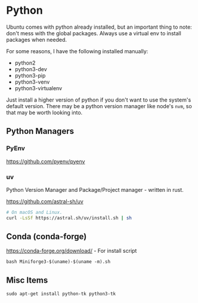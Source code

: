 # Python

Ubuntu comes with python already installed, but an important thing to note: don't mess with the global packages. Always use a virtual env to install packages when needed.

For some reasons, I have the following installed manually:

* python2
* python3-dev
* python3-pip
* python3-venv
* python3-virtualenv

Just install a higher version of python if you don't want to use the system's default version. There may be a python version manager like node's `nvm`, so that may be worth looking into. 

## Python Managers

### PyEnv

https://github.com/pyenv/pyenv

### uv

Python Version Manager and Package/Project manager - written in rust.

https://github.com/astral-sh/uv

```sh
# On macOS and Linux.
curl -LsSf https://astral.sh/uv/install.sh | sh
```

## Conda (conda-forge)

https://conda-forge.org/download/ - For install script

`bash Miniforge3-$(uname)-$(uname -m).sh`

## Misc Items

`sudo apt-get install python-tk python3-tk`
